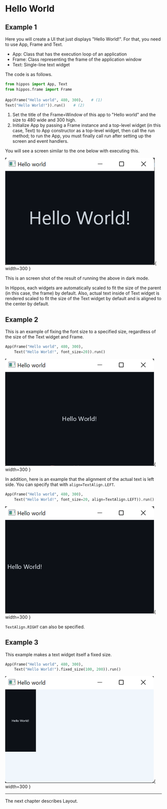 # Hello World

## Example 1
Here you will create a UI that just displays "Hello World!".
For that, you need to use App, Frame and Text.

- App: Class that has the execution loop of an application
- Frame: Class representing the frame of the application window
- Text: Single-line text widget


The code is as follows.

```python
from hippos import App, Text
from hippos.frame import Frame

App(Frame("Hello world", 480, 300),　  # (1)
Text("Hello World!")).run()　  # (2)
```

1.  Set the title of the Frame=Window of this app to "Hello world" and the size to 480 wide and 300 high.
2.  Initialize App by passing a Frame instance and a top-level widget (in this case, Text) to App constructor as a top-level widget, then call the run method; to run the App, you must finally call run after setting up the screen and event handlers.

You will see a screen similar to the one below with executing this.

![hello_world](images/hello_world.png){ width=300 }

This is an screen shot of the result of running the above in dark mode.

In Hippos, each widgets are automatically scaled to fit the size of the parent (in this case, the frame) by default.
Also, actual text inside of Text widget is rendered scaled to fit the size of the Text widget by default and is aligned to the center by default.


## Example 2

This is an example of fixing the font size to a specified size, regardless of the size of the Text widget and Frame.


```python
App(Frame("Hello world", 480, 300),
    Text("Hello World!", font_size=20)).run()
```

![hello_world](images/hello_world_fixed_font_size.png){ width=300 }

In addition, here is an example that the alignment of the actual text is left side.
You can specify that with `align=TextAlign.LEFT`.

```python
App(Frame("Hello world", 480, 300),
    Text("Hello World!", font_size=20, align=TextAlign.LEFT)).run()
```

![hello_world](images/hello_world_fixed_font_size_align_left.png){ width=300 }

`TextAlign.RIGHT` can also be specified.


## Example 3
This example makes a text widget itself a fixed size.

```python
App(Frame("Hello world", 480, 300),
    Text("Hello World!").fixed_size(100, 200)).run()
```

![hello_world](images/hello_world_fixed_size.png){ width=300 }

---

The next chapter describes Layout.
